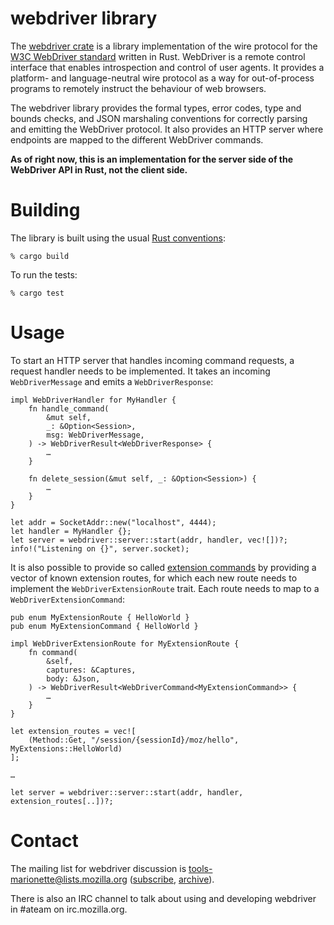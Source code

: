 webdriver library
=================

The [webdriver crate] is a library implementation of the wire protocol
for the [W3C WebDriver standard] written in Rust.  WebDriver is a remote
control interface that enables introspection and control of user agents.
It provides a platform- and language-neutral wire protocol as a way
for out-of-process programs to remotely instruct the behaviour of web
browsers.

The webdriver library provides the formal types, error codes, type and
bounds checks, and JSON marshaling conventions for correctly parsing
and emitting the WebDriver protocol.  It also provides an HTTP server
where endpoints are mapped to the different WebDriver commands.

**As of right now, this is an implementation for the server side of the
WebDriver API in Rust, not the client side.**

[webdriver crate]: https://crates.io/crates/webdriver
[W3C WebDriver standard]: https://w3c.github.io/webdriver/webdriver-spec.html


Building
========

The library is built using the usual [Rust conventions]:

    % cargo build

To run the tests:

    % cargo test

[Rust conventions]: http://doc.crates.io/guide.html


Usage
=====

To start an HTTP server that handles incoming command requests, a request
handler needs to be implemented.  It takes an incoming `WebDriverMessage`
and emits a `WebDriverResponse`:

	impl WebDriverHandler for MyHandler {
	    fn handle_command(
	        &mut self,
	        _: &Option<Session>,
	        msg: WebDriverMessage,
	    ) -> WebDriverResult<WebDriverResponse> {
	        …
	    }

	    fn delete_session(&mut self, _: &Option<Session>) {
	        …
	    }
	}

	let addr = SocketAddr::new("localhost", 4444);
	let handler = MyHandler {};
	let server = webdriver::server::start(addr, handler, vec![])?;
	info!("Listening on {}", server.socket);

It is also possible to provide so called [extension commands] by providing
a vector of known extension routes, for which each new route needs to
implement the `WebDriverExtensionRoute` trait.  Each route needs to map
to a `WebDriverExtensionCommand`:

	pub enum MyExtensionRoute { HelloWorld }
	pub enum MyExtensionCommand { HelloWorld }

	impl WebDriverExtensionRoute for MyExtensionRoute {
	    fn command(
	        &self,
	        captures: &Captures,
	        body: &Json,
	    ) -> WebDriverResult<WebDriverCommand<MyExtensionCommand>> {
	        …
	    }
	}

	let extension_routes = vec![
	    (Method::Get, "/session/{sessionId}/moz/hello", MyExtensions::HelloWorld)
	];

	…

	let server = webdriver::server::start(addr, handler, extension_routes[..])?;

[extension commands]: https://w3c.github.io/webdriver/webdriver-spec.html#dfn-extension-commands

Contact
=======

The mailing list for webdriver discussion is
tools-marionette@lists.mozilla.org ([subscribe], [archive]).

There is also an IRC channel to talk about using and developing webdriver
in #ateam on irc.mozilla.org.

[subscribe]: https://lists.mozilla.org/listinfo/tools-marionette
[archive]: http://groups.google.com/group/mozilla.tools.marionette
